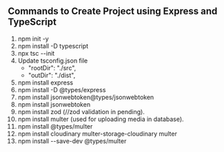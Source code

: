## Commands to Create Project using Express and TypeScript

1. npm init -y
2. npm install -D typescript
3. npx tsc --init
4. Update tsconfig.json file
   - "rootDir": "./src",
   - "outDir": "./dist",
5. npm install express
6. npm install -D @types/express
7. npm install jsonwebtoken@types/jsonwebtoken
8. npm install jsonwebtoken
9. npm install zod (//zod validation in pending).
10. npm install multer (used for uploading media in database).
11. npm install @types/multer
12. npm install cloudinary multer-storage-cloudinary multer
13. npm install --save-dev @types/multer
